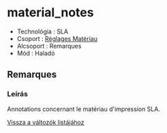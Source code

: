 # material\_notes

* Technológia : SLA
* Csoport : [Réglages Matériau](../sla_printer/sla_parameters.md)
* Alcsoport : Remarques
* Mód : Haladó

## Remarques

### Leírás

Annotations concernant le matériau d'impression SLA.

[Vissza a változók listájához](../../variable_list)

